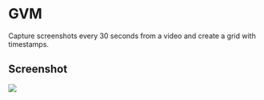 # GVM

Capture screenshots every 30 seconds from a video and create a grid with timestamps.

## Screenshot

![](https://github.com/fixploit03/gvd/blob/main/windah.jpg)
